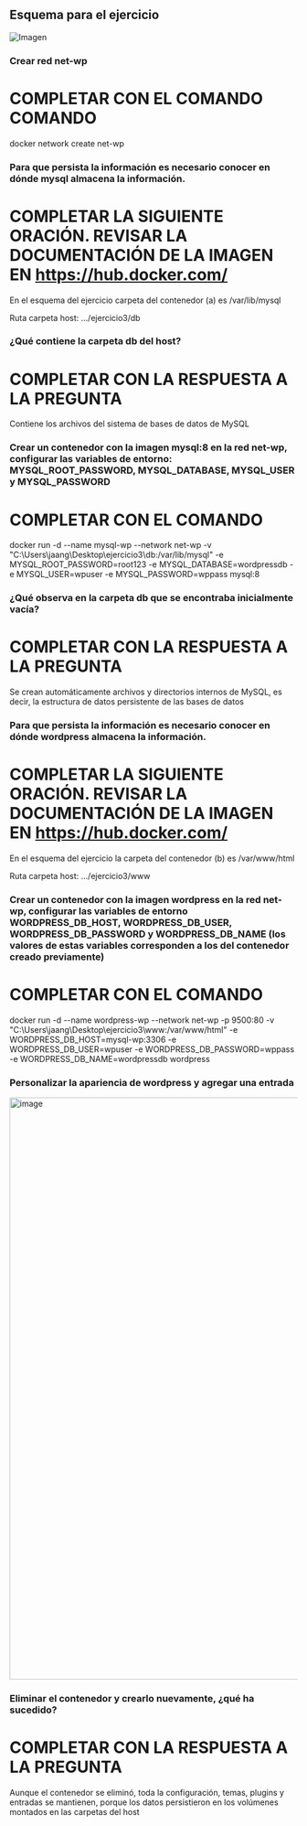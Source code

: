 ## Esquema para el ejercicio
![Imagen](esquema-ejercicio3.PNG)

### Crear red net-wp
# COMPLETAR CON EL COMANDO COMANDO

docker network create net-wp


### Para que persista la información es necesario conocer en dónde mysql almacena la información.
# COMPLETAR LA SIGUIENTE ORACIÓN. REVISAR LA DOCUMENTACIÓN DE LA IMAGEN EN https://hub.docker.com/
En el esquema del ejercicio carpeta del contenedor (a) es /var/lib/mysql

Ruta carpeta host: .../ejercicio3/db

### ¿Qué contiene la carpeta db del host?
# COMPLETAR CON LA RESPUESTA A LA PREGUNTA
Contiene los archivos del sistema de bases de datos de MySQL

### Crear un contenedor con la imagen mysql:8  en la red net-wp, configurar las variables de entorno: MYSQL_ROOT_PASSWORD, MYSQL_DATABASE, MYSQL_USER y MYSQL_PASSWORD
# COMPLETAR CON EL COMANDO

docker run -d --name mysql-wp --network net-wp -v "C:\Users\jaang\Desktop\ejercicio3\db:/var/lib/mysql" -e MYSQL_ROOT_PASSWORD=root123 -e MYSQL_DATABASE=wordpressdb -e MYSQL_USER=wpuser -e MYSQL_PASSWORD=wppass mysql:8


### ¿Qué observa en la carpeta db que se encontraba inicialmente vacía?
# COMPLETAR CON LA RESPUESTA A LA PREGUNTA

Se crean automáticamente archivos y directorios internos de MySQL, es decir, la estructura de datos persistente de las bases de datos

### Para que persista la información es necesario conocer en dónde wordpress almacena la información.
# COMPLETAR LA SIGUIENTE ORACIÓN. REVISAR LA DOCUMENTACIÓN DE LA IMAGEN EN https://hub.docker.com/
En el esquema del ejercicio la carpeta del contenedor (b) es /var/www/html

Ruta carpeta host: .../ejercicio3/www

### Crear un contenedor con la imagen wordpress en la red net-wp, configurar las variables de entorno WORDPRESS_DB_HOST, WORDPRESS_DB_USER, WORDPRESS_DB_PASSWORD y WORDPRESS_DB_NAME (los valores de estas variables corresponden a los del contenedor creado previamente)
# COMPLETAR CON EL COMANDO

docker run -d --name wordpress-wp --network net-wp -p 9500:80 -v "C:\Users\jaang\Desktop\ejercicio3\www:/var/www/html" -e WORDPRESS_DB_HOST=mysql-wp:3306 -e WORDPRESS_DB_USER=wpuser -e WORDPRESS_DB_PASSWORD=wppass -e WORDPRESS_DB_NAME=wordpressdb wordpress

### Personalizar la apariencia de wordpress y agregar una entrada
<img width="1893" height="1018" alt="image" src="https://github.com/user-attachments/assets/6413294d-c2a6-4c96-a5ed-a28b9d635e46" />

### Eliminar el contenedor y crearlo nuevamente, ¿qué ha sucedido?

# COMPLETAR CON LA RESPUESTA A LA PREGUNTA 

Aunque el contenedor se eliminó, toda la configuración, temas, plugins y entradas se mantienen, porque los datos persistieron en los volúmenes montados en las carpetas del host

